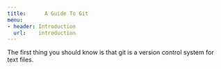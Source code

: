 ```yaml
---
title:      A Guide To Git
menu:
- header: Introduction
  url:    introduction
---
```


The first thing you should know is that git is a version control system for text files.
